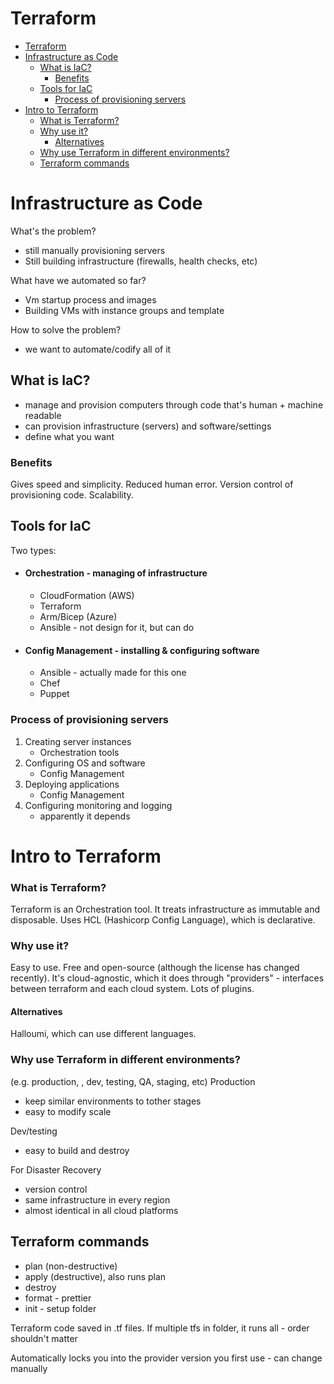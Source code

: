 # Terraform

- [Terraform](#terraform)
- [Infrastructure as Code](#infrastructure-as-code)
  - [What is IaC?](#what-is-iac)
    - [Benefits](#benefits)
  - [Tools for IaC](#tools-for-iac)
    - [Process of provisioning servers](#process-of-provisioning-servers)
- [Intro to Terraform](#intro-to-terraform)
    - [What is Terraform?](#what-is-terraform)
    - [Why use it?](#why-use-it)
      - [Alternatives](#alternatives)
    - [Why use Terraform in different environments?](#why-use-terraform-in-different-environments)
  - [Terraform commands](#terraform-commands)

# Infrastructure as Code
What's the problem?
- still manually provisioning servers
- Still building infrastructure (firewalls, health checks, etc)

What have we automated so far?
- Vm startup process and images
- Building VMs with instance groups and template

How to solve the problem?
- we want to automate/codify all of it

## What is IaC?
- manage and provision computers through code that's human + machine readable
- can provision infrastructure (servers) and software/settings
- define what you want

### Benefits
Gives speed and simplicity. Reduced human error. Version control of provisioning code. Scalability.

## Tools for IaC
Two types:
- #### Orchestration - managing of infrastructure
  - CloudFormation (AWS)
  - Terraform
  - Arm/Bicep (Azure)
  - Ansible - not design for it, but can do
- #### Config Management - installing & configuring software
  - Ansible - actually made for this one
  - Chef
  - Puppet

### Process of provisioning servers
1. Creating server instances
   - Orchestration tools
2. Configuring OS and software
   - Config Management
3. Deploying applications
   - Config Management
5. Configuring monitoring and logging
   - apparently it depends

# Intro to Terraform

### What is Terraform?
Terraform is an Orchestration tool. It treats infrastructure as immutable and disposable. Uses HCL (Hashicorp Config Language), which is declarative.

### Why use it?
Easy to use. Free and open-source (although the license has changed recently). It's cloud-agnostic, which it does through "providers" - interfaces between terraform and each cloud system. Lots of plugins.

#### Alternatives
Halloumi, which can use different languages.

### Why use Terraform in different environments?
(e.g. production, , dev, testing, QA, staging, etc)
Production
- keep similar environments to tother stages
- easy to modify scale

Dev/testing
- easy to build and destroy

For Disaster Recovery
- version control
- same infrastructure in every region
- almost identical in all cloud platforms

## Terraform commands

- plan (non-destructive)
- apply (destructive), also runs plan
- destroy
- format - prettier
- init - setup folder

Terraform code saved in .tf files. If multiple tfs in folder, it runs all - order shouldn't matter

Automatically locks you into the provider version you first use - can change manually